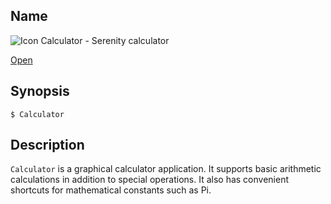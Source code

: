 ## Name

![Icon](file:///res/icons/16x16/app-calculator.png) Calculator - Serenity calculator

[Open](file:///bin/Calculator)

## Synopsis

```**sh
$ Calculator
```

## Description

`Calculator` is a graphical calculator application. It supports basic arithmetic calculations in addition to special operations. It also has convenient shortcuts for mathematical constants such as Pi.

